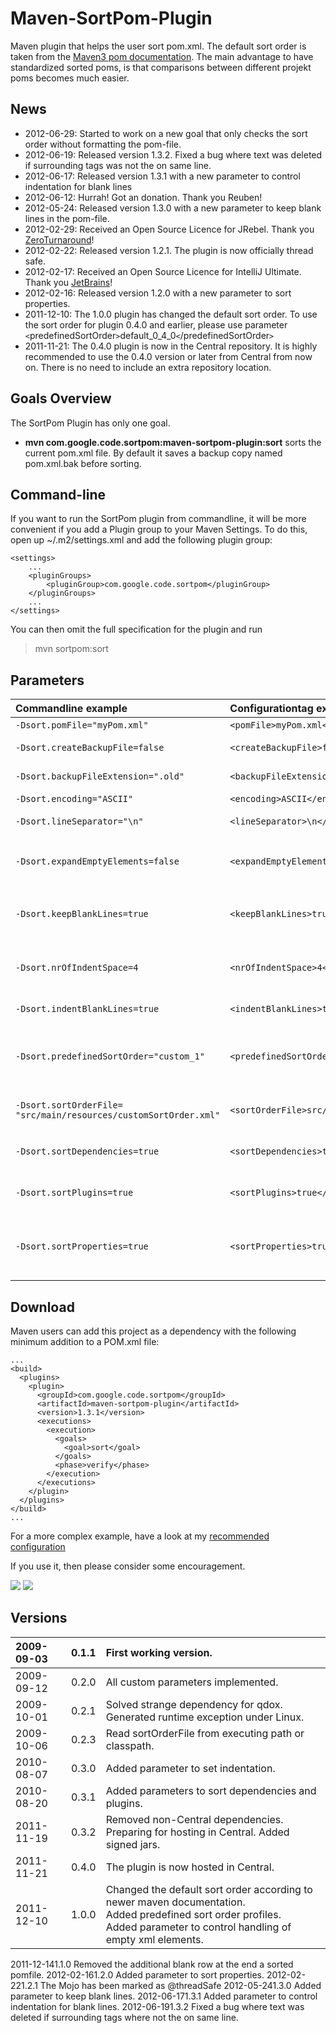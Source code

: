 # Maven-SortPom-Plugin #
Maven plugin that helps the user sort pom.xml. The default sort order is taken from the [Maven3 pom documentation](http://maven.apache.org/ref/3.0.3/maven-model/maven.html).
The main advantage to have standardized sorted poms, is that comparisons between different projekt poms becomes much easier.

## News ##
  * 2012-06-29: Started to work on a new goal that only checks the sort order without formatting the pom-file.
  * 2012-06-19: Released version 1.3.2. Fixed a bug where text was deleted if surrounding tags was not the on same line.
  * 2012-06-17: Released version 1.3.1 with a new parameter to control indentation for blank lines
  * 2012-06-12: Hurrah! Got an donation. Thank you Reuben!
  * 2012-05-24: Released version 1.3.0 with a new parameter to keep blank lines in the pom-file.
  * 2012-02-29: Received an Open Source Licence for JRebel. Thank you [ZeroTurnaround](http://zeroturnaround.com/jrebel/)!
  * 2012-02-22: Released version 1.2.1. The plugin is now officially thread safe.
  * 2012-02-17: Received an Open Source Licence for IntelliJ Ultimate. Thank you [JetBrains](http://www.jetbrains.com/idea/)!
  * 2012-02-16: Released version 1.2.0 with a new parameter to sort properties.
  * 2011-12-10: The 1.0.0 plugin has changed the default sort order. To use the sort order for plugin 0.4.0 and earlier, please use parameter `<`predefinedSortOrder`>`default\_0\_4\_0`<`/predefinedSortOrder`>`
  * 2011-11-21: The 0.4.0 plugin is now in the Central repository. It is highly recommended to use the 0.4.0 version or later from Central from now on. There is no need to include an extra repository location.

## Goals Overview ##
The SortPom Plugin has only one goal.

  * **mvn com.google.code.sortpom:maven-sortpom-plugin:sort** sorts the current pom.xml file. By default it saves a backup copy named pom.xml.bak before sorting.

## Command-line ##
If you want to run the SortPom plugin from commandline, it will be more convenient if you add a Plugin group to your Maven Settings. To do this, open up  ~/.m2/settings.xml and add the following plugin group:

```
<settings>
	...
	<pluginGroups>
  		<pluginGroup>com.google.code.sortpom</pluginGroup>
	</pluginGroups>
	...
</settings>
```
You can then omit the full specification for the plugin and run
> mvn sortpom:sort

## Parameters ##

| **Commandline example** | **Configurationtag example** | **Default value** | **Description** |
|:------------------------|:-----------------------------|:------------------|:----------------|
| ` -Dsort.pomFile="myPom.xml" ` | ` <pomFile>myPom.xml</pomFile> ` | ` pom.xml ` | Location of the pomfile |
| ` -Dsort.createBackupFile=false ` | ` <createBackupFile>false</createBackupFile> ` | ` true ` | Should a backup copy be created before sorting the pom |
| ` -Dsort.backupFileExtension=".old" ` | ` <backupFileExtension>.old</backupFileExtension> ` | ` .bak ` | Name of the file extension for the backup file |
| ` -Dsort.encoding="ASCII" ` | ` <encoding>ASCII</encoding> ` | ` UTF-8 ` | Encoding for the files |
| ` -Dsort.lineSeparator="\n" ` | ` <lineSeparator>\n</lineSeparator> ` | [line.separator ](http://java.sun.com/j2se/1.5.0/docs/api/java/lang/System.html#getProperties%28%29) | Line separator for sorted pom. Can be either \n, \r or \r\n |
| ` -Dsort.expandEmptyElements=false ` | ` <expandEmptyElements>false</expandEmptyElements> ` | ` true ` | Should empty xml elements be expanded. `<configuration></configuration>` or `<configuration/>` |
| ` -Dsort.keepBlankLines=true ` | ` <keepBlankLines>true</keepBlankLines> ` | ` false ` | Should blank lines in the pom-file be perserved. A maximum of one line is preserved between each tag. |
| ` -Dsort.nrOfIndentSpace=4 ` | ` <nrOfIndentSpace>4</nrOfIndentSpace> ` | ` 2 ` | Number of space characters to use as indentation. A value of -1 indicates that a tab character should be used instead |
| ` -Dsort.indentBlankLines=true ` | ` <indentBlankLines>true</indentBlankLines> ` | ` false ` | Should blank lines (if preserved) have indentation. |
| ` -Dsort.predefinedSortOrder="custom_1" ` | ` <predefinedSortOrder>custom_1</predefinedSortOrder> ` |  [default\_1\_0\_0](http://code.google.com/p/sortpom/source/browse/trunk/src/main/resources/default_1_0_0.xml) | Select from [a number of predefined sort profiles](PredefinedSortOrderProfiles.md) if you cannot be bothered to use a sortOrderFile and the default sort order does not match. |
| ` -Dsort.sortOrderFile= "src/main/resources/customSortOrder.xml" ` | ` <sortOrderFile>src/main/resources/customSortOrder.xml</sortOrderFile> ` | [internal](http://code.google.com/p/sortpom/source/browse/trunk/src/main/resources/default_1_0_0.xml) | Custom sort order file read from either executing path or classpath |
| ` -Dsort.sortDependencies=true ` | ` <sortDependencies>true</sortDependencies> ` | ` false ` | Should all the dependencies be sorted, by groupId and artifactId, in alphabetic order. [Varning](SortDependenciesVarning.md) |
| ` -Dsort.sortPlugins=true ` | ` <sortPlugins>true</sortPlugins> ` | ` false ` | Should all the plugins be sorted, by groupId and artifactId, in alphabethic order. [Varning](SortPluginsVarning.md) |
| ` -Dsort.sortProperties=true ` | ` <sortProperties>true</sortProperties> ` | ` false ` | Should the Maven pom properties be sorted alphabetically. Affects both project/properties and project/profiles/profile/properties |

## Download ##
Maven users can add this project as a dependency with the following minimum addition to a POM.xml file:

```
...
<build>
  <plugins>
    <plugin>
      <groupId>com.google.code.sortpom</groupId>
      <artifactId>maven-sortpom-plugin</artifactId>
      <version>1.3.1</version>
      <executions>
        <execution>
          <goals>
            <goal>sort</goal>
          </goals>
          <phase>verify</phase>
        </execution>
      </executions>
    </plugin>
  </plugins>
</build>
...
```

For a more complex example, have a look at my [recommended configuration](recommended_configuration.md)

If you use it, then please consider some encouragement.

[![](https://www.paypalobjects.com/en_US/i/btn/btn_donateCC_LG.gif)](https://www.paypal.com/cgi-bin/webscr?cmd=_donations&business=JB25X84DDG5JW&lc=SE&item_name=Encourage%20the%20development&item_number=sortpom&currency_code=EUR&bn=PP%2dDonationsBF%3abtn_donateCC_LG%2egif%3aNonHosted)
[![](http://api.flattr.com/button/flattr-badge-large.png)](http://flattr.com/thing/439567/maven-sortpom-plugin)

## Versions ##
|2009-09-03|0.1.1| First working version. |
|:---------|:----|:-----------------------|
|2009-09-12|0.2.0| All custom parameters implemented. |
|2009-10-01|0.2.1| Solved strange dependency for qdox. Generated runtime exception under Linux. |
|2009-10-06|0.2.3| Read sortOrderFile from executing path or classpath. |
|2010-08-07|0.3.0| Added parameter to set indentation. |
|2010-08-20|0.3.1| Added parameters to sort dependencies and plugins. |
|2011-11-19|0.3.2| Removed non-Central dependencies. Preparing for hosting in Central. Added signed jars. |
|2011-11-21|0.4.0| The plugin is now hosted in Central. |
|2011-12-10|1.0.0| Changed the default sort order according to newer maven documentation. <br>Added predefined sort order profiles. <br>Added parameter to control handling of empty xml elements.  <br>
<tr><td>2011-12-14</td><td>1.1.0</td><td> Removed the additional blank row at the end a sorted pomfile. </td></tr>
<tr><td>2012-02-16</td><td>1.2.0</td><td> Added parameter to sort properties. </td></tr>
<tr><td>2012-02-22</td><td>1.2.1</td><td> The Mojo has been marked as @threadSafe </td></tr>
<tr><td>2012-05-24</td><td>1.3.0</td><td> Added parameter to keep blank lines. </td></tr>
<tr><td>2012-06-17</td><td>1.3.1</td><td> Added parameter to control indentation for blank lines. </td></tr>
<tr><td>2012-06-19</td><td>1.3.2</td><td> Fixed a bug where text was deleted if surrounding tags where not the on same line. </td></tr>